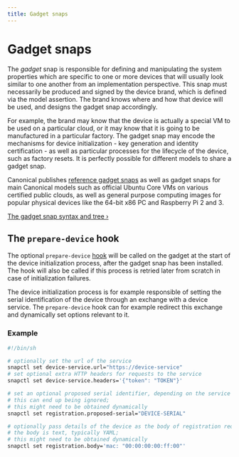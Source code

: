 ```yaml
---
title: Gadget snaps
---
```


# Gadget snaps

The _gadget_ snap is responsible for defining and manipulating the system properties which are specific to one or more devices that will usually look similar to one another from an implementation perspective. This snap must necessarily be produced and signed by the device brand, which is defined via the model assertion. The brand knows where and how that device will be used, and designs the gadget snap accordingly.

For example, the brand may know that the device is actually a special VM to be used on a particular cloud, or it may know that it is going to be manufactured in a particular factory. The gadget snap may encode the mechanisms for device initialization - key generation and identity certification - as well as particular processes for the lifecycle of the device, such as factory resets. It is perfectly possible for different models to share a gadget snap.

Canonical publishes [reference gadget snaps](../../reference/gadget.md#user-content-examples-of-production-ready-gagdet-snaps) as well as gadget snaps for main Canonical models such as official Ubuntu Core VMs on various certified public clouds, as well as general purpose computing images for popular physical devices like the 64-bit x86 PC and Raspberry Pi 2 and 3.

[The gadget snap syntax and tree &rsaquo;](../../reference/gadget.md)

## The `prepare-device` hook

The optional `prepare-device` [hook](https://github.com/CanonicalLtd/ubuntu-core-docs/blob/master/en/guides/build-device/config-hooks.md) will be called on the gadget at the
start of the device initialization process, after the gadget snap has
been installed. The hook will also be called if this process is retried
later from scratch in case of initialization failures.

The device initialization process is for example responsible of setting
the serial identification of the device through an exchange with a
device service. The `prepare-device` hook can for example redirect this
exchange and dynamically set options relevant to it.

### Example

```bash
#!/bin/sh

# optionally set the url of the service
snapctl set device-service.url="https://device-service"
# set optional extra HTTP headers for requests to the service
snapctl set device-service.headers='{"token": "TOKEN"}'

# set an optional proposed serial identifier, depending on the service
# this can end up being ignored;
# this might need to be obtained dynamically
snapctl set registration.proposed-serial="DEVICE-SERIAL"

# optionally pass details of the device as the body of registration request,
# the body is text, typically YAML;
# this might need to be obtained dynamically
snapctl set registration.body='mac: "00:00:00:00:ff:00"'

```
